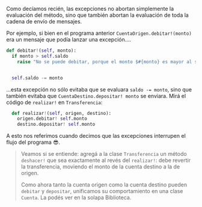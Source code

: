 Como decíamos recién, las excepciones no abortan simplemente la evaluación del método, sino que también abortan la evaluación de toda la cadena de envío de mensajes.

Por ejemplo, si bien en el programa anterior `CuentaOrigen.debitar!(monto)` era un mensaje que podía lanzar una excepción....

```python
def debitar!(self, monto):
  if monto > self.saldo
    raise "No se puede debitar, porque el monto $#{monto} es mayor al saldo $#{self.saldo}"


  self.saldo -= monto

```

...esta excepción no sólo evitaba que se evaluara `saldo -= monto`, sino que también evitaba que `CuentaDestino.depositar! monto` se enviara. Mirá el código de `realizar!` en `Transferencia`:

```python
  def realizar!(self, origen, destino):
    origen.debitar! self.monto
    destino.depositar! self.monto

```

A esto nos referimos cuando decimos que las excepciones interrupen el flujo del programa :sunglasses:.

> Veamos si se entiende: agregá a la clase `Transferencia` un método `deshacer!` que sea exactamente al revés del `realizar!`: debe revertir la transferencia, moviendo el monto de la cuenta destino a la de origen.
>
> Como ahora tanto la cuenta origen como la cuenta destino pueden `debitar` y `depositar`, unificamos su comportamiento en una clase `Cuenta`. La podés ver en la solapa Biblioteca.
